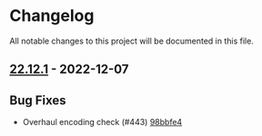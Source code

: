 # Changelog

All notable changes to this project will be documented in this file.

## [22.12.1] - 2022-12-07

## Bug Fixes
* Overhaul encoding check (#443) [98bbfe4](https://github.com/greenbone/troubadix/commit/98bbfe4)

[22.12.1]: https://github.com/greenbone/troubadix/compare/v22.9.9...22.12.1